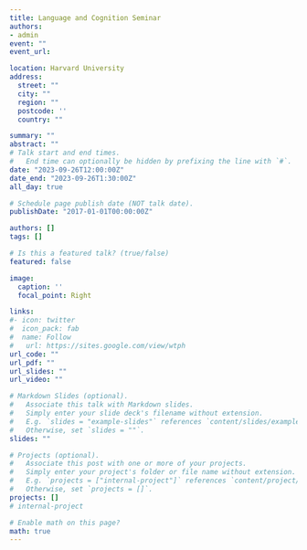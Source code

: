 ```yaml
---
title: Language and Cognition Seminar 
authors:
- admin
event: ""
event_url:  

location: Harvard University
address:
  street: ""
  city: ""
  region: ""
  postcode: ''
  country: ""

summary: ""
abstract: ""
# Talk start and end times.
#   End time can optionally be hidden by prefixing the line with `#`.
date: "2023-09-26T12:00:00Z"
date_end: "2023-09-26T1:30:00Z"
all_day: true

# Schedule page publish date (NOT talk date).
publishDate: "2017-01-01T00:00:00Z"

authors: []
tags: []

# Is this a featured talk? (true/false)
featured: false

image:
  caption: ''
  focal_point: Right

links:
#- icon: twitter
#  icon_pack: fab
#  name: Follow
#   url: https://sites.google.com/view/wtph
url_code: ""
url_pdf: ""
url_slides: ""
url_video: ""

# Markdown Slides (optional).
#   Associate this talk with Markdown slides.
#   Simply enter your slide deck's filename without extension.
#   E.g. `slides = "example-slides"` references `content/slides/example-slides.md`.
#   Otherwise, set `slides = ""`.
slides: ""

# Projects (optional).
#   Associate this post with one or more of your projects.
#   Simply enter your project's folder or file name without extension.
#   E.g. `projects = ["internal-project"]` references `content/project/deep-learning/index.md`.
#   Otherwise, set `projects = []`.
projects: []
# internal-project

# Enable math on this page?
math: true
---
```


